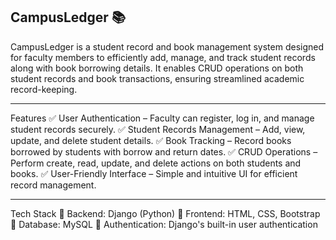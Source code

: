 CampusLedger 📚
-------------------------------------------------------------------------------------------------------------------------------------------------------------------------------------------------------------------------------
CampusLedger is a student record and book management system designed for faculty members to efficiently add, manage, and track student records along with book borrowing details. It enables CRUD operations on both student records and book transactions, ensuring streamlined academic record-keeping.

-------------------------------------------------------------------------------------------------------------------------------------------------------------------------------------------------------------------------------

Features
✅ User Authentication – Faculty can register, log in, and manage student records securely.
✅ Student Records Management – Add, view, update, and delete student details.
✅ Book Tracking – Record books borrowed by students with borrow and return dates.
✅ CRUD Operations – Perform create, read, update, and delete actions on both students and books.
✅ User-Friendly Interface – Simple and intuitive UI for efficient record management.

-------------------------------------------------------------------------------------------------------------------------------------------------------------------------------------------------------------------------------

Tech Stack
🔹 Backend: Django (Python)
🔹 Frontend: HTML, CSS, Bootstrap
🔹 Database: MySQL
🔹 Authentication: Django's built-in user authentication



